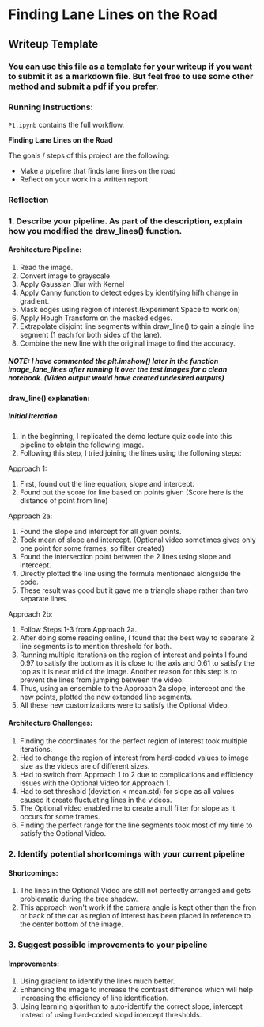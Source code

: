 # **Finding Lane Lines on the Road** 

## Writeup Template

### You can use this file as a template for your writeup if you want to submit it as a markdown file. But feel free to use some other method and submit a pdf if you prefer.

### Running Instructions:
`P1.ipynb` contains the full workflow.

**Finding Lane Lines on the Road**

The goals / steps of this project are the following:
* Make a pipeline that finds lane lines on the road
* Reflect on your work in a written report


### Reflection

### 1. Describe your pipeline. As part of the description, explain how you modified the draw_lines() function.

#### Architecture Pipeline:

1. Read the image.
2. Convert image to grayscale
3. Apply Gaussian Blur with Kernel
4. Apply Canny function to detect edges by identifying hifh change in gradient.
5. Mask edges using region of interest.(Experiment Space to work on)
6. Apply Hough Transform on the masked edges.
7. Extrapolate disjoint line segments within draw_line() to gain a single line segment (1 each for both sides of the lane).
8. Combine the new line with the original image to find the accuracy.

##### NOTE: I have commented the plt.imshow() later in the function image_lane_lines after running it over the test images for a clean notebook. (Video output would have created undesired outputs)

#### draw_line() explanation:
##### Initial Iteration
1. In the beginning, I replicated the demo lecture quiz code into this pipeline to obtain the following image.
2. Following this step, I tried joining the lines using the following steps:

Approach 1:
1. First, found out the line equation, slope and intercept. 
2. Found out the score for line based on points given (Score here is the distance of point from line)

Approach 2a:
1. Found the slope and intercept for all given points.
2. Took mean of slope and intercept. (Optional video sometimes gives only one point for some frames, so filter created)
3. Found the intersection point between the 2 lines using slope and intercept.
4. Directly plotted the line using the formula mentionaed alongside the code.
5. These result was good but it gave me a triangle shape rather than two separate lines.


Approach 2b:
1. Follow Steps 1-3 from Approach 2a.
2. After doing some reading online, I found that the best way to separate 2 line segments is to mention threshold for both.
3. Running multiple iterations on the region of interest and points I found 0.97 to satisfy the bottom as it is close to the axis and 0.61 to satisfy the top as it is near mid of the image. Another reason for this step is to prevent the lines from jumping between the video.
4. Thus, using an ensemble to the Approach 2a slope, intercept and the new points, plotted the new extended line segments.
5. All these new customizations were to satisfy the Optional Video.


#### Architecture Challenges:
1. Finding the coordinates for the perfect region of interest took multiple iterations.
2. Had to change the region of interest from hard-coded values to image size as the videos are of different sizes.
3. Had to switch from Approach 1 to 2 due to complications and efficiency issues with the Optional Video for Approach 1.
4. Had to set threshold (deviation < mean.std) for slope as all values caused it create fluctuating lines in the videos.
5. The Optional video enabled me to create a null filter for slope as it occurs for some frames.
6. Finding the perfect range for the line segments took most of my time to satisfy the Optional Video.


### 2. Identify potential shortcomings with your current pipeline


#### Shortcomings:
1. The lines in the Optional Video are still not perfectly arranged and gets problematic during the tree shadow.
2. This approach won't work if the camera angle is kept other than the fron or back of the car as region of interest has been placed in reference to the center bottom of the image.


### 3. Suggest possible improvements to your pipeline

#### Improvements:
1. Using gradient to identify the lines much better.
2. Enhancing the image to increase the contrast difference which will help increasing the efficiency of line identification.
3. Using learning algorithm to auto-identify the correct slope, intercept instead of using hard-coded slopd intercept thresholds.

